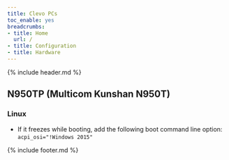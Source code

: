 ```yaml
---
title: Clevo PCs
toc_enable: yes
breadcrumbs:
- title: Home
  url: /
- title: Configuration
- title: Hardware
---
```

{% include header.md %}

## N950TP (Multicom Kunshan N950T)

### Linux

- If it freezes while booting, add the following boot command line option: `acpi_osi="!Windows 2015"`

{% include footer.md %}
